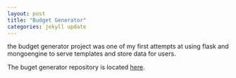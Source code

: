 ```yaml
---
layout: post
title: "Budget Generator"
categories: jekyll update
---
```


the budget generator project was one of my first attempts at using flask and mongoengine to serve templates
and store data for users.

The buget generator repository is located [here][budget-generator].

[budget-generator]: "https://github.com/Edison-Stuart/budget-generator"
